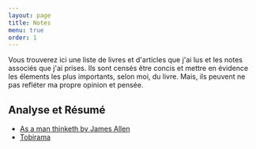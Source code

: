```yaml
---
layout: page
title: Notes
menu: true
order: 1
---
```


Vous trouverez ici une liste de livres et d'articles que j'ai lus et les notes associés que j'ai prises. Ils sont censés être concis et mettre en évidence les élements les plus importants, selon moi, du livre. Mais, ils peuvent ne pas refléter ma propre opinion et pensée.

## Analyse et Résumé

* [As a man thinketh by James Allen]
* [Tobirama]


[As a man thinketh by James Allen]: ../notes/Tel_un_homme_pense
[Tobirama]: ../_posts//2017/11/22/example-content/
